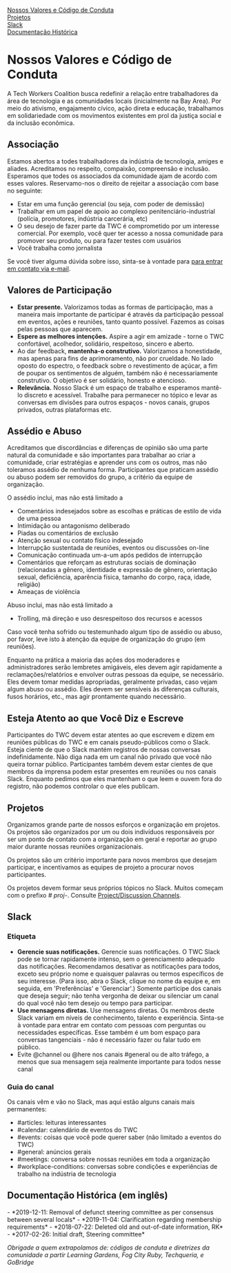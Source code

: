[Nossos Valores e Código de Conduta](#our-values)<br>
[Projetos](#projects)<br>
[Slack](#slack)<br>
[Documentação Histórica](#document-history)

<h1 class="lh-tight marg-b-4">Nossos Valores e Código de Conduta</h1>
<a name="our-values" />

A Tech Workers Coalition busca redefinir a relação entre trabalhadores da área de tecnologia e as comunidades locais (inicialmente na Bay Area). Por meio do ativismo, engajamento cívico, ação direta e educação, trabalhamos em solidariedade com os movimentos existentes em prol da justiça social e da inclusão econômica.


## Associação

Estamos abertos a todes trabalhadores da indústria de tecnologia, amiges e aliades. Acreditamos no respeito, compaixão, compreensão e inclusão. Esperamos que todes os associados da comunidade ajam de acordo com esses valores.
Reservamo-nos o direito de rejeitar a associação com base no seguinte:

- Estar em uma função gerencial (ou seja, com poder de demissão)
- Trabalhar em um papel de apoio ao complexo penitenciário-industrial (polícia, promotores, indústria carcerária, etc)
- O seu desejo de fazer parte da TWC é comprometido por um interesse comercial. Por exemplo, você quer ter acesso a nossa comunidade para promover seu produto, ou para fazer testes com usuários
- Você trabalha como jornalista

Se você tiver alguma dúvida sobre isso, sinta-se à vontade para [para entrar em contato via e-mail](mailto:hello@techworkerscoalition.org).


## Valores de Participação

- **Estar presente.** Valorizamos todas as formas de participação, mas a maneira mais importante de participar é através da participação pessoal em eventos, ações e reuniões, tanto quanto possível. Fazemos as coisas pelas pessoas que aparecem.
- **Espere as melhores intenções.** Aspire a agir em amizade - torne o TWC confortável, acolhedor, solidário, respeitoso, sincero e aberto.
- Ao dar feedback, **mantenha-o construtivo.** Valorizamos a honestidade, mas apenas para fins de aprimoramento, não por crueldade. No lado oposto do espectro, o feedback sobre o revestimento de açúcar, a fim de poupar os sentimentos de alguém, também não é necessariamente construtivo. O objetivo é ser solidário, honesto e atencioso.
- **Relevância.** Nosso Slack é um espaço de trabalho e esperamos mantê-lo discreto e acessível. Trabalhe para permanecer no tópico e levar as conversas em divisões para outros espaços - novos canais, grupos privados, outras plataformas etc.

## Assédio e Abuso

Acreditamos que discordâncias e diferenças de opinião são uma parte natural da comunidade e são importantes para trabalhar ao criar a comunidade, criar estratégias e aprender uns com os outros, mas não toleramos assédio de nenhuma forma. Participantes que praticam assédio ou abuso podem ser removidos do grupo, a critério da equipe de organização.

O assédio inclui, mas não está limitado a

- Comentários indesejados sobre as escolhas e práticas de estilo de vida de uma pessoa
- Intimidação ou antagonismo deliberado
- Piadas ou comentários de exclusão
- Atenção sexual ou contato físico indesejado
- Interrupção sustentada de reuniões, eventos ou discussões on-line
- Comunicação continuada um-a-um após pedidos de interrupção
- Comentários que reforçam as estruturas sociais de dominação (relacionadas a gênero, identidade e expressão de gênero, orientação sexual, deficiência, aparência física, tamanho do corpo, raça, idade, religião)
- Ameaças de violência

Abuso inclui, mas não está limitado a
- Trolling, má direção e uso desrespeitoso dos recursos e acessos

Caso você tenha sofrido ou testemunhado algum tipo de assédio ou abuso, por favor, leve isto à atenção da equipe de organização do grupo (em reuniões).

Enquanto na prática a maioria das ações dos moderadores e administradores serão lembretes amigáveis, eles devem agir rapidamente a reclamações/relatórios e envolver outras pessoas da equipe, se necessário. Eles devem tomar medidas apropriadas, geralmente privadas, caso vejam algum abuso ou assédio. Eles devem ser sensíveis às diferenças culturais, fusos horários, etc., mas agir prontamente quando necessário.


## Esteja Atento ao que Você Diz e Escreve

Participantes do TWC devem estar atentes ao que escrevem e dizem em reuniões públicas do TWC e em canais pseudo-públicos como o Slack. Esteja ciente de que o Slack mantém registros de nossas conversas indefinidamente. Não diga nada em um canal não privado que você não queira tornar público. Participantes também devem estar cientes de que membros da imprensa podem estar presentes em reuniões ou nos canais Slack. Enquanto pedimos que eles mantenham o que leem e ouvem fora do registro, não podemos controlar o que eles publicam.

## Projetos
<a name="projects" />

Organizamos grande parte de nossos esforços e organização em projetos. Os projetos são organizados por um ou dois indivíduos responsáveis por ser um ponto de contato com a organização em geral e reportar ao grupo maior durante nossas reuniões organizacionais.

Os projetos são um critério importante para novos membros que desejam participar, e incentivamos as equipes de projeto a procurar novos participantes.

Os projetos devem formar seus próprios tópicos no Slack. Muitos começam com o prefixo *# proj-*. Consulte [Project/Discussion Channels](#slack).


## Slack
<a name="slack" />

### Etiqueta

- **Gerencie suas notificações.** Gerencie suas notificações. O TWC Slack pode se tornar rapidamente intenso, sem o gerenciamento adequado das notificações. Recomendamos desativar as notificações para todos, exceto seu próprio nome e quaisquer palavras ou termos específicos de seu interesse. (Para isso, abra o Slack, clique no nome da equipe e, em seguida, em 'Preferências' e 'Gerenciar'.) Somente participe dos canais que deseja seguir; não tenha vergonha de deixar ou silenciar um canal do qual você não tem desejo ou tempo para participar.
- **Use mensagens diretas.** Use mensagens diretas. Os membros deste Slack variam em níveis de conhecimento, talento e experiência. Sinta-se à vontade para entrar em contato com pessoas com perguntas ou necessidades específicas. Esse também é um bom espaço para conversas tangenciais - não é necessário fazer ou falar tudo em público.
- Evite @channel ou @here nos canais #general ou de alto tráfego, a menos que sua mensagem seja realmente importante para todos nesse canal


### Guia do canal
Os canais vêm e vão no Slack, mas aqui estão alguns canais mais permanentes:
- #articles: leituras interessantes
- #calendar: calendário de eventos do TWC
- #events: coisas que você pode querer saber (não limitado a eventos do TWC)
- #general: anúncios gerais
- #meetings: conversa sobre nossas reuniões em toda a organização
- #workplace-conditions: conversas sobre condições e experiências de trabalho na indústria de tecnologia


## Documentação Histórica (em inglês)
<a name="document-history" />
- *2019-12-11: Removal of defunct steering committee as per consensus between several locals*
- *2019-11-04: Clarification regarding membership requirements*
- *2018-07-22: Deleted old and out-of-date information, RK*
- *2017-02-26: Initial draft, Steering committee*

*Obrigade a quem extrapolamos de: códigos de conduta e diretrizes da comunidade a partir Learning Gardens, Fog City Ruby, Techqueria, e GoBridge*
